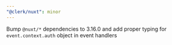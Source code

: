 ```yaml
---
"@clerk/nuxt": minor
---
```


Bump `@nuxt/*` dependencies to 3.16.0 and add proper typing for `event.context.auth` object in event handlers
